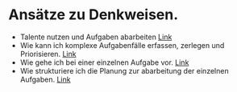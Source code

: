 # Ansätze zu Denkweisen.
- Talente nutzen und Aufgaben abarbeiten [Link]()
- Wie kann ich komplexe Aufgabenfälle erfassen, zerlegen und Priorisieren. [Link](domain-examine_task-finding_prio.md)
- Wie gehe ich bei einer einzelnen Aufgabe vor. [Link]()
- Wie strukturiere ich die Planung zur abarbeitung der einzelnen Aufgaben. [Link]()
